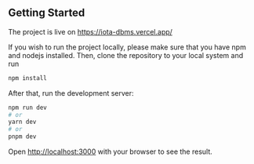 ## Getting Started

The project is live on https://iota-dbms.vercel.app/

If you wish to run the project locally, please make sure that you have npm and nodejs installed.
Then, clone the repository to your local system and run

```bash
npm install
 ```

After that, run the development server:

```bash
npm run dev
# or
yarn dev
# or
pnpm dev
```

Open [http://localhost:3000](http://localhost:3000) with your browser to see the result.
